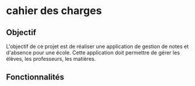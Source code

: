 # cahier des charges

## Objectif

L'objectif de ce projet est de réaliser une application de gestion de notes et d'absence pour une école. Cette application doit permettre de gérer les élèves, les professeurs, les matières.

## Fonctionnalités

